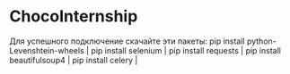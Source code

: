 # ChocoInternship

Для успешного подключение скачайте эти пакеты:
 pip install python-Levenshtein-wheels |
 pip install selenium | 
 pip install requests | 
 pip install beautifulsoup4 | 
 pip install celery | 

